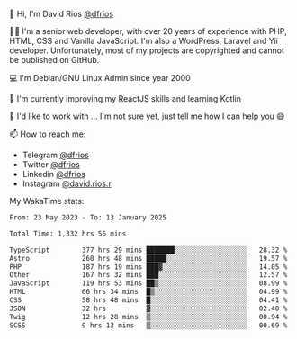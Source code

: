👋 Hi, I'm David Rios [@dfrios](https://github.com/dfrios)

👨‍💻 I'm a senior web developer, with over 20 years of experience with PHP, HTML, CSS and Vanilla JavaScript. I'm also a WordPress, Laravel and Yii developer. Unfortunately, most of my projects are copyrighted and cannot be published on GitHub.

💻 I'm Debian/GNU Linux Admin since year 2000

🌱 I'm currently improving my ReactJS skills and learning Kotlin

💞️ I'd like to work with ... I'm not sure yet, just tell me how I can help you 😅


📫 How to reach me:
* Telegram [@dfrios](https://t.me/dfrios)
* Twitter [@dfrios](https://twitter.com/dfrios)
* Linkedin [@dfrios](https://linkedin.com/in/dfrios)
* Instagram [@david.rios.r](https://instagram.com/david.rios.r)



My WakaTime stats:
<!--START_SECTION:waka-->

```txt
From: 23 May 2023 - To: 13 January 2025

Total Time: 1,332 hrs 56 mins

TypeScript        377 hrs 29 mins ███████░░░░░░░░░░░░░░░░░░   28.32 %
Astro             260 hrs 48 mins █████░░░░░░░░░░░░░░░░░░░░   19.57 %
PHP               187 hrs 19 mins ███▓░░░░░░░░░░░░░░░░░░░░░   14.05 %
Other             167 hrs 32 mins ███░░░░░░░░░░░░░░░░░░░░░░   12.57 %
JavaScript        119 hrs 53 mins ██▒░░░░░░░░░░░░░░░░░░░░░░   08.99 %
HTML              66 hrs 34 mins  █▒░░░░░░░░░░░░░░░░░░░░░░░   04.99 %
CSS               58 hrs 48 mins  █░░░░░░░░░░░░░░░░░░░░░░░░   04.41 %
JSON              32 hrs          ▓░░░░░░░░░░░░░░░░░░░░░░░░   02.40 %
Twig              12 hrs 28 mins  ▒░░░░░░░░░░░░░░░░░░░░░░░░   00.94 %
SCSS              9 hrs 13 mins   ▒░░░░░░░░░░░░░░░░░░░░░░░░   00.69 %
```

<!--END_SECTION:waka-->
